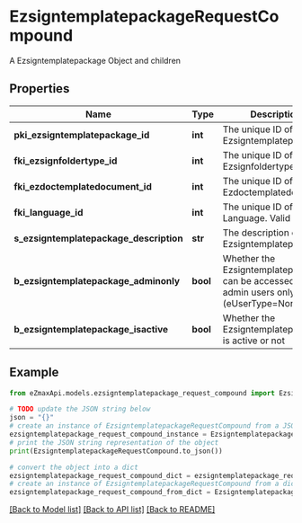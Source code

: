 # EzsigntemplatepackageRequestCompound

A Ezsigntemplatepackage Object and children

## Properties

Name | Type | Description | Notes
------------ | ------------- | ------------- | -------------
**pki_ezsigntemplatepackage_id** | **int** | The unique ID of the Ezsigntemplatepackage | [optional] 
**fki_ezsignfoldertype_id** | **int** | The unique ID of the Ezsignfoldertype. | 
**fki_ezdoctemplatedocument_id** | **int** | The unique ID of the Ezdoctemplatedocument | [optional] 
**fki_language_id** | **int** | The unique ID of the Language.  Valid values:  |Value|Description| |-|-| |1|French| |2|English| | 
**s_ezsigntemplatepackage_description** | **str** | The description of the Ezsigntemplatepackage | 
**b_ezsigntemplatepackage_adminonly** | **bool** | Whether the Ezsigntemplatepackage can be accessed by admin users only (eUserType&#x3D;Normal) | 
**b_ezsigntemplatepackage_isactive** | **bool** | Whether the Ezsigntemplatepackage is active or not | 

## Example

```python
from eZmaxApi.models.ezsigntemplatepackage_request_compound import EzsigntemplatepackageRequestCompound

# TODO update the JSON string below
json = "{}"
# create an instance of EzsigntemplatepackageRequestCompound from a JSON string
ezsigntemplatepackage_request_compound_instance = EzsigntemplatepackageRequestCompound.from_json(json)
# print the JSON string representation of the object
print(EzsigntemplatepackageRequestCompound.to_json())

# convert the object into a dict
ezsigntemplatepackage_request_compound_dict = ezsigntemplatepackage_request_compound_instance.to_dict()
# create an instance of EzsigntemplatepackageRequestCompound from a dict
ezsigntemplatepackage_request_compound_from_dict = EzsigntemplatepackageRequestCompound.from_dict(ezsigntemplatepackage_request_compound_dict)
```
[[Back to Model list]](../README.md#documentation-for-models) [[Back to API list]](../README.md#documentation-for-api-endpoints) [[Back to README]](../README.md)


